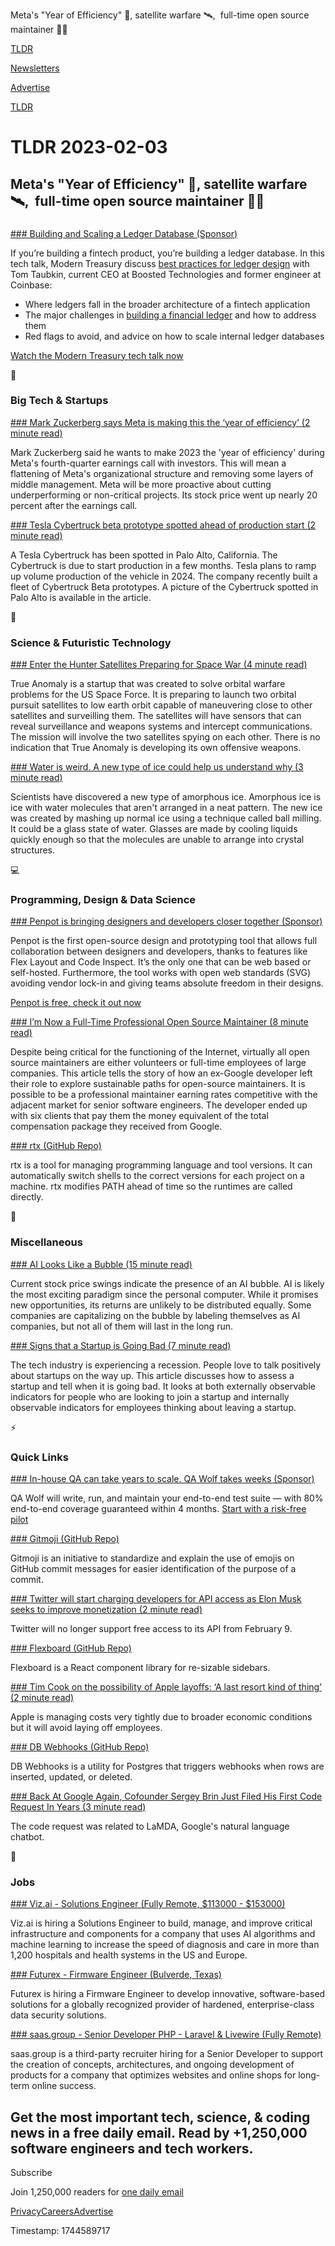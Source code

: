 Meta's "Year of Efficiency" 📱, satellite warfare 🛰️,  full-time open source maintainer 👨‍💻

[TLDR](/)

[Newsletters](/newsletters)

[Advertise](https://advertise.tldr.tech/)

[TLDR](/)

# TLDR 2023-02-03

## Meta's "Year of Efficiency" 📱, satellite warfare 🛰️,  full-time open source maintainer 👨‍💻

### 

[### Building and Scaling a Ledger Database (Sponsor)](https://www.moderntreasury.com/events/tech-talk-building-scaling-ledger?utm_source=tldr?utm_medium=email?utm_campaign=tldr-2023-02-03)

If you’re building a fintech product, you’re building a ledger database. In this tech talk, Modern Treasury discuss [best practices for ledger design](https://www.moderntreasury.com/events/tech-talk-building-scaling-ledger?utm_source=tldr?utm_medium=email?utm_campaign=tldr-2023-02-03) with Tom Taubkin, current CEO at Boosted Technologies and former engineer at Coinbase:

* Where ledgers fall in the broader architecture of a fintech application
* The major challenges in [building a financial ledger](https://www.moderntreasury.com/events/tech-talk-building-scaling-ledger?utm_source=tldr?utm_medium=email?utm_campaign=tldr-2023-02-03) and how to address them
* Red flags to avoid, and advice on how to scale internal ledger databases

[Watch the Modern Treasury tech talk now](https://www.moderntreasury.com/events/tech-talk-building-scaling-ledger?utm_source=tldr?utm_medium=email?utm_campaign=tldr-2023-02-03)

📱

### Big Tech & Startups

[### Mark Zuckerberg says Meta is making this the ‘year of efficiency’ (2 minute read)](https://www.theverge.com/2023/2/1/23581938/mark-zuckerberg-meta-earnings-q4-efficiency-cutting-managers?utm_source=tldrnewsletter)

Mark Zuckerberg said he wants to make 2023 the 'year of efficiency' during Meta's fourth-quarter earnings call with investors. This will mean a flattening of Meta's organizational structure and removing some layers of middle management. Meta will be more proactive about cutting underperforming or non-critical projects. Its stock price went up nearly 20 percent after the earnings call.

[### Tesla Cybertruck beta prototype spotted ahead of production start (2 minute read)](https://electrek.co/2023/02/02/tesla-cybertruck-beta-prototype-spotted/?utm_source=tldrnewsletter)

A Tesla Cybertruck has been spotted in Palo Alto, California. The Cybertruck is due to start production in a few months. Tesla plans to ramp up volume production of the vehicle in 2024. The company recently built a fleet of Cybertruck Beta prototypes. A picture of the Cybertruck spotted in Palo Alto is available in the article.

🚀

### Science & Futuristic Technology

[### Enter the Hunter Satellites Preparing for Space War (4 minute read)](https://archive.ph/XxrBP?utm_source=tldrnewsletter)

True Anomaly is a startup that was created to solve orbital warfare problems for the US Space Force. It is preparing to launch two orbital pursuit satellites to low earth orbit capable of maneuvering close to other satellites and surveilling them. The satellites will have sensors that can reveal surveillance and weapons systems and intercept communications. The mission will involve the two satellites spying on each other. There is no indication that True Anomaly is developing its own offensive weapons.

[### Water is weird. A new type of ice could help us understand why (3 minute read)](https://www.sciencenews.org/article/water-ice-amorphous-physics-chemistry?utm_source=tldrnewsletter)

Scientists have discovered a new type of amorphous ice. Amorphous ice is ice with water molecules that aren't arranged in a neat pattern. The new ice was created by mashing up normal ice using a technique called ball milling. It could be a glass state of water. Glasses are made by cooling liquids quickly enough so that the molecules are unable to arrange into crystal structures.

💻

### Programming, Design & Data Science

[### Penpot is bringing designers and developers closer together (Sponsor)](https://penpot.app/?mtm_campaign=penpotlaunch&amp;mtm_kwd=paid&amp;mtm_source=newsTLDR)

Penpot is the first open-source design and prototyping tool that allows full collaboration between designers and developers, thanks to features like Flex Layout and Code Inspect. It’s the only one that can be web based or self-hosted. Furthermore, the tool works with open web standards (SVG) avoiding vendor lock-in and giving teams absolute freedom in their designs.

[Penpot is free, check it out now](https://penpot.app/?mtm_campaign=penpotlaunch&mtm_kwd=paid&mtm_source=newsTLDR)

[### I’m Now a Full-Time Professional Open Source Maintainer (8 minute read)](https://words.filippo.io/full-time-maintainer/?utm_source=tldrnewsletter)

Despite being critical for the functioning of the Internet, virtually all open source maintainers are either volunteers or full-time employees of large companies. This article tells the story of how an ex-Google developer left their role to explore sustainable paths for open-source maintainers. It is possible to be a professional maintainer earning rates competitive with the adjacent market for senior software engineers. The developer ended up with six clients that pay them the money equivalent of the total compensation package they received from Google.

[### rtx (GitHub Repo)](https://github.com/jdxcode/rtx?utm_source=tldrnewsletter)

rtx is a tool for managing programming language and tool versions. It can automatically switch shells to the correct versions for each project on a machine. rtx modifies PATH ahead of time so the runtimes are called directly.

🎁

### Miscellaneous

[### AI Looks Like a Bubble (15 minute read)](https://every.to/napkin-math/ai-looks-like-a-bubble?utm_source=tldrnewsletter)

Current stock price swings indicate the presence of an AI bubble. AI is likely the most exciting paradigm since the personal computer. While it promises new opportunities, its returns are unlikely to be distributed equally. Some companies are capitalizing on the bubble by labeling themselves as AI companies, but not all of them will last in the long run.

[### Signs that a Startup is Going Bad (7 minute read)](https://www.swyx.io/startups-going-bad?utm_source=tldrnewsletter)

The tech industry is experiencing a recession. People love to talk positively about startups on the way up. This article discusses how to assess a startup and tell when it is going bad. It looks at both externally observable indicators for people who are looking to join a startup and internally observable indicators for employees thinking about leaving a startup.

⚡

### Quick Links

[### In-house QA can take years to scale. QA Wolf takes weeks (Sponsor)](https://www.qawolf.com/lp/qa-as-a-service?utm_campaign=Startup02032023&amp;utm_source=tldr&amp;utm_medium=newsletter)

QA Wolf will write, run, and maintain your end-to-end test suite — with 80% end-to-end coverage guaranteed within 4 months. [Start with a risk-free pilot](https://www.qawolf.com/lp/qa-as-a-service?utm_campaign=Startup02032023&utm_source=tldr&utm_medium=newsletter)

[### Gitmoji (GitHub Repo)](https://github.com/carloscuesta/gitmoji?utm_source=tldrnewsletter)

Gitmoji is an initiative to standardize and explain the use of emojis on GitHub commit messages for easier identification of the purpose of a commit.

[### Twitter will start charging developers for API access as Elon Musk seeks to improve monetization (2 minute read)](https://www.cnbc.com/2023/02/02/twitter-to-start-charging-developers-for-api-access.html?utm_source=tldrnewsletter)

Twitter will no longer support free access to its API from February 9.

[### Flexboard (GitHub Repo)](https://github.com/dorbus/flexboard?utm_source=tldrnewsletter)

Flexboard is a React component library for re-sizable sidebars.

[### Tim Cook on the possibility of Apple layoffs: ‘A last resort kind of thing’ (2 minute read)](https://9to5mac.com/2023/02/02/apple-layoffs-tim-cook/?utm_source=tldrnewsletter)

Apple is managing costs very tightly due to broader economic conditions but it will avoid laying off employees.

[### DB Webhooks (GitHub Repo)](https://github.com/portola-labs/db-webhooks?utm_source=tldrnewsletter)

DB Webhooks is a utility for Postgres that triggers webhooks when rows are inserted, updated, or deleted.

[### Back At Google Again, Cofounder Sergey Brin Just Filed His First Code Request In Years (3 minute read)](https://www.forbes.com/sites/richardnieva/2023/01/31/sergey-brin-code-request-lamda/?sh=4bdc43ca7ce6?utm_source=tldrnewsletter)

The code request was related to LaMDA, Google's natural language chatbot.

💼

### Jobs

[### Viz.ai - Solutions Engineer (Fully Remote, $113000 - $153000)](https://tldr.tech/jobs/solutions-engineer/261)

Viz.ai is hiring a Solutions Engineer to build, manage, and improve critical infrastructure and components for a company that uses AI algorithms and machine learning to increase the speed of diagnosis and care in more than 1,200 hospitals and health systems in the US and Europe.

[### Futurex - Firmware Engineer (Bulverde, Texas)](https://tldr.tech/jobs/firmware-engineer/262)

Futurex is hiring a Firmware Engineer to develop innovative, software-based solutions for a globally recognized provider of hardened, enterprise-class data security solutions.

[### saas.group - Senior Developer PHP - Laravel & Livewire (Fully Remote)](https://tldr.tech/jobs/senior-developer-php---laravel-%26-livewire-(m%2Fw%2Fd)/263)

saas.group is a third-party recruiter hiring for a Senior Developer to support the creation of concepts, architectures, and ongoing development of products for a company that optimizes websites and online shops for long-term online success.

## Get the most important tech, science, & coding news in a free daily email. Read by +1,250,000 software engineers and tech workers.

Subscribe

Join 1,250,000 readers for [one daily email](/api/latest/tech)

[Privacy](/privacy)[Careers](https://jobs.ashbyhq.com/tldr.tech)[Advertise](/tech/advertise)

Timestamp: 1744589717